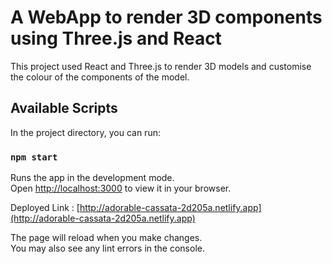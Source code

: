 # A WebApp to render 3D components using Three.js and React

This project used React and Three.js to render 3D models and customise the colour of the components of the model.

## Available Scripts

In the project directory, you can run:

### `npm start`

Runs the app in the development mode.\
Open [http://localhost:3000](http://localhost:3000) to view it in your browser.

Deployed Link : [http://adorable-cassata-2d205a.netlify.app](http://adorable-cassata-2d205a.netlify.app)

The page will reload when you make changes.\
You may also see any lint errors in the console.
